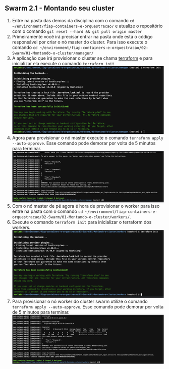 ## Swarm 2.1 - Montando seu cluster


1. Entre na pasta das demos da disciplina com o comando `cd ~/environment/fiap-containers-e-orquestracao/` e atualize o repositório com o comando `git reset --hard && git pull origin master`
2. Primeiramente você irá precisar entrar na pasta onde está o código responsável por criar o nó master do cluster. Para isso execute o comando `cd ~/environment/fiap-containers-e-orquestracao/02-Swarm/01-Montando-o-cluster/manager/`
3. A aplicação que irá provisionar o cluster se chama [terraform](https://www.terraform.io/) e para inicializar ela execute o comando `terraform init`
   ![](img/1.png)
4. Agora para provisionar o nó master execute o comando `terraform apply --auto-approve`. Esse comando pode demorar por volta de 5 minutos para terminar.
![](img/2.png)
5. Com o nó master de pé agora é hora de provisionar o worker para isso entre na pasta com o comando `cd ~/environment/fiap-containers-e-orquestracao/02-Swarm/01-Montando-o-cluster/workers/`.
6. Execute o comando `terraform init` para inicializar o terraform dos workers.
   ![](img/3.png)
7. Para provisionar o nó worker do cluster swarm utilize o comando `terraform apply --auto-approve`. Esse comando pode demorar por volta de 5 minutos para terminar.
   ![](img/4.png)
